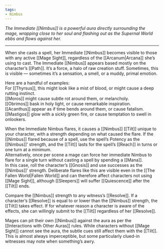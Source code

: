 ```yaml
---
tags:
- Nimbus
---
```


_The Immediate [[Nimbus]] is a powerful aura directly surrounding the mage, wrapping close to her soul and flashing out as the Supernal World ebbs and flows against her._

---

When she casts a spell, her Immediate [[Nimbus]] becomes visible to those with any active [[Mage Sight]], regardless of the [[Arcanum|Arcana]] she’s using to cast. The Immediate [[Nimbus]] appears based mostly on the character’s [[Path]]. It’s a force, a halo of raw creation stuff. Sometimes, this is visible — sometimes it’s a sensation, a smell, or a muddy, primal emotion. 

Here are a handful of examples:\
For [[Thyrsus]], this might look like a mist of blood, or might cause a deep rutting instinct.\
[[Moros]] might cause subtle rot around them, or melancholy.\
[[Obrimos]] bask in holy light, or cause remarkable inspiration.\
[[Acanthus]] appear as if time bends around them, or cause fatalism.\
[[Mastigos]] glow with a sickly green fire, or cause temptation to swell in onlookers.

When the Immediate Nimbus flares, it causes a [[Nimbus]] [[Tilt]] unique to your character, with a strength depending on what caused the flare. If the [[Nimbus]] flared because of a spell, use the spell’s Potency as the [[Nimbus]]’ strength, and the [[Tilt]] lasts for the spell’s [[Reach]] in turns or one turn at a minimum.\
Alternatively, once per scene a mage can force her immediate Nimbus to flare for a single turn without casting a spell by spending a [[Mana]].\
In this case, roll the character’s [[Gnosis]] and use successes as the [[Nimbus]]’ strength. Deliberate flares like this are visible even in the [[The Fallen World|Fallen World]] and can therefore affect characters not using [[Mage Sight]], although [[Sleepers]] will suffer [[Quiescence]] after the [[Tilt]] ends.

Compare the [[Nimbus]] strength to any witness’s [[Resolve]]. If a character’s [[Resolve]] is equal to or lower than the [[Nimbus]] strength, the [[Tilt]] takes effect. If for whatever reason a character is aware of the effects, she can willingly submit to the [[Tilt]] regardless of her [[Resolve]]. 

Mages can pit their own [[Nimbus]] against the aura as per the [[Interactions with Other Auras]] rules. While characters without [[Mage Sight]] cannot see the aura, the subtle cues still affect them with the [[Tilt]]. This is almost always imperceptible, but some particularly clued-in witnesses may note when something’s awry.